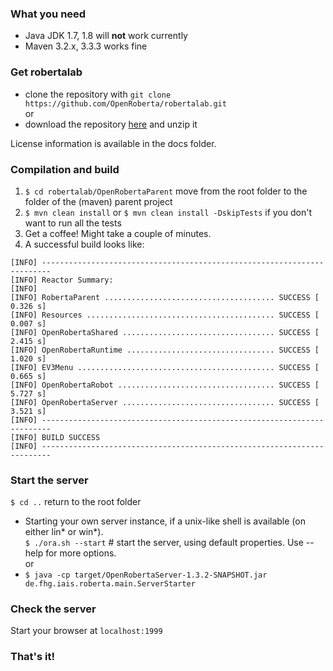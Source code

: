 ### What you need
* Java JDK 1.7, 1.8 will **not** work currently
* Maven 3.2.x, 3.3.3 works fine

### Get robertalab
* clone the repository with `git clone https://github.com/OpenRoberta/robertalab.git`   
  or   
* download the repository [here](https://github.com/OpenRoberta/robertalab/archive/master.zip) and unzip it

License information is available in the docs folder.

### Compilation and build
1. `$ cd robertalab/OpenRobertaParent` move from the root folder to the folder of the (maven) parent project
1. `$ mvn clean install` or `$ mvn clean install -DskipTests` if you don't want to run all the tests
1. Get a coffee! Might take a couple of minutes.
1. A successful build looks like:
```
[INFO] ------------------------------------------------------------------------
[INFO] Reactor Summary:
[INFO] 
[INFO] RobertaParent ...................................... SUCCESS [  0.326 s]
[INFO] Resources .......................................... SUCCESS [  0.007 s]
[INFO] OpenRobertaShared .................................. SUCCESS [  2.415 s]
[INFO] OpenRobertaRuntime ................................. SUCCESS [  1.020 s]
[INFO] EV3Menu ............................................ SUCCESS [  0.665 s]
[INFO] OpenRobertaRobot ................................... SUCCESS [  5.727 s]
[INFO] OpenRobertaServer .................................. SUCCESS [  3.521 s]
[INFO] ------------------------------------------------------------------------
[INFO] BUILD SUCCESS
[INFO] ------------------------------------------------------------------------ 
```
### Start the server
`$ cd ..` return to the root folder
* Starting your own server instance, if a unix-like shell is available (on either lin* or win*).   
  `$ ./ora.sh --start` # start the server, using default properties. Use --help for more options.   
  or  
* `$ java -cp target/OpenRobertaServer-1.3.2-SNAPSHOT.jar de.fhg.iais.roberta.main.ServerStarter` 

### Check the server
Start your browser at `localhost:1999`

### That's it!